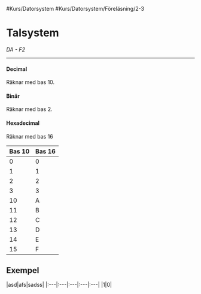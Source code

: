 #Kurs/Datorsystem #Kurs/Datorsystem/Föreläsning/2-3 
# Talsystem
*DA - F2*
***

#### Decimal
Räknar med bas 10.

#### Binär
Räknar med bas 2.

#### Hexadecimal
Räknar med bas 16

|Bas 10|Bas 16|
|:---|:---|
|0|0|
|1|1|
|2|2|
|3|3|
|10|A|
|11|B|
|12|C|
|13|D|
|14|E|
|15|F|



## Exempel
|asd|afs|sadss|
|:---|:---|:---|:---|:---|
|1|0|